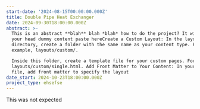 ```yaml
---
start-date: '2024-08-15T00:00:00.000Z'
title: Double Pipe Heat Exchanger
date: 2024-09-30T18:00:00.000Z
abstract: >-
  This is an abstract **blah** blah *blah* how to do the project? It will track
  your head dummy content paste hereCreate a Custom Layout: In the layouts
  directory, create a folder with the same name as your content type. For
  example, layouts/custom/.

  Inside this folder, create a template file for your custom pages. For example,
  layouts/custom/single.html. Add Front Matter to Your Content: In your Markdown
  file, add front matter to specify the layout
date_start: 2024-10-23T18:00:00.000Z
project_type: ehsefse
---
```


This was not expected
